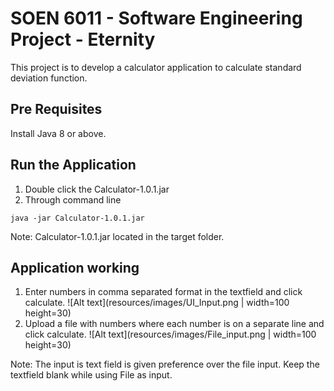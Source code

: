 # SOEN 6011 - Software Engineering Project - Eternity
This project is to develop a calculator application to calculate standard deviation function. 

## Pre Requisites
Install Java 8 or above.

## Run the Application
1. Double click the Calculator-1.0.1.jar
2. Through command line
```
java -jar Calculator-1.0.1.jar
```
Note: Calculator-1.0.1.jar located in the target folder.

## Application working
1. Enter numbers in comma separated format in the textfield and click calculate.
![Alt text](resources/images/UI_Input.png | width=100 height=30)
2. Upload a file with numbers where each number is on a separate line and click calculate.
![Alt text](resources/images/File_input.png  | width=100 height=30)

Note: The input is text field is given preference over the file input. Keep the textfield blank while using File as input.